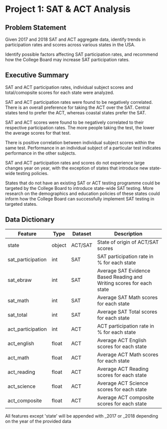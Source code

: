 # Project 1: SAT & ACT Analysis

## Problem Statement

Given 2017 and 2018 SAT and ACT aggregate data, identify trends in participation rates and scores across various states in the USA.

Identify possible factors affecting SAT participation rates, and recommend how the College Board may increase SAT participation rates.


## Executive Summary

SAT and ACT participation rates, individual subject scores and total/comopsite scores for each state were analyzed.

SAT and ACT participation rates were found to be negatively correlated. There is an overall preference for taking the ACT over the SAT. Central states tend to prefer the ACT, whereas coastal states prefer the SAT.

SAT and ACT scores were found to be negatively correlated to their respective participation rates. The more people taking the test, the lower the average scores for that test.

There is positive correlation between individual subject scores within the same test. Performance in an individual subject of a particular test indicates performance in the other subjects.

SAT and ACT participation rates and scores do not experience large changes year on year, with the exception of states that introduce new state-wide testing policies.

States that do not have an existing SAT or ACT testing programme could be targeted by the College Board to introduce state-wide SAT testing. More research on the demographics and education policies of these states could inform how the College Board can successfully implement SAT testing in targeted states.


## Data Dictionary

|Feature|Type|Dataset|Description|
|---|---|---|---|
|state|object|ACT/SAT|State of origin of ACT/SAT scores|
|sat_participation|int|SAT|SAT participation rate in % for each state|
|sat_ebraw|int|SAT|Average SAT Evidence Based Reading and Writing scores for each state|
|sat_math|int|SAT|Average SAT Math scores for each state|
|sat_total|int|SAT|Average SAT Total scores for each state|
|act_participation|int|ACT|ACT participation rate in % for each state|
|act_english|float|ACT|Average ACT English scores for each state|
|act_math|float|ACT|Average ACT Math scores for each state|
|act_reading|float|ACT|Average ACT Reading scores for each state|
|act_science|float|ACT|Average ACT Science scores for each state|
|act_composite|float|ACT|Average ACT composite scores for each state|

All features except 'state' will be appended with _2017 or _2018 depending on the year of the provided data